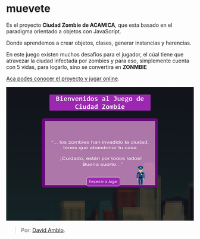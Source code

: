 # muevete
Es el proyecto **Ciudad Zombie de ACAMICA**, que esta basado en el paradigma orientado a objetos con JavaScript.

Donde aprendemos a crear objetos, clases, generar instancias y herencias.

En este juego existen muchos desafios para el jugador, el cúal tiene que atravezar la ciudad infectada por zombies y para eso, simplemente cuenta con 5 vidas, para logarlo, sino se convertira en **ZONMBIE**

[Aca podes conocer el proyecto y jugar online](http://zombies.hol.es/ "Aca podes conocer el proyecto y jugar online").

![zombie](https://github.com/Dvdam/muevete/blob/master/thumb.jpg "Juego")

>Por: [David Amblo](https://github.com/Dvdam "David Amblo").



